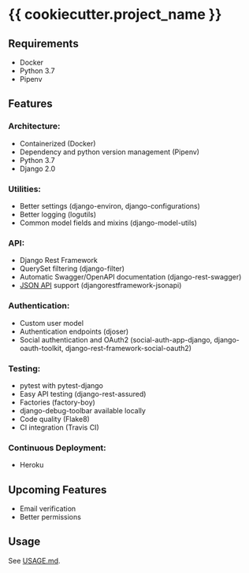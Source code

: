 # {{ cookiecutter.project_name }}


## Requirements
- Docker
- Python 3.7
- Pipenv


## Features

### Architecture:
* Containerized (Docker)
* Dependency and python version management (Pipenv)
* Python 3.7
* Django 2.0

### Utilities:
* Better settings (django-environ, django-configurations)
* Better logging (logutils)
* Common model fields and mixins (django-model-utils)

### API:
* Django Rest Framework
* QuerySet filtering (django-filter)
* Automatic Swagger/OpenAPI documentation (django-rest-swagger)
* [JSON API](http://jsonapi.org/) support (djangorestframework-jsonapi)

### Authentication:
* Custom user model
* Authentication endpoints (djoser)
* Social authentication and OAuth2 (social-auth-app-django, django-oauth-toolkit, django-rest-framework-social-oauth2)

### Testing:
* pytest with pytest-django
* Easy API testing (django-rest-assured)
* Factories (factory-boy)
* django-debug-toolbar available locally
* Code quality (Flake8)
* CI integration (Travis CI)

### Continuous Deployment:
* Heroku


## Upcoming Features
* Email verification
* Better permissions


## Usage
See [USAGE.md](USAGE.md).
